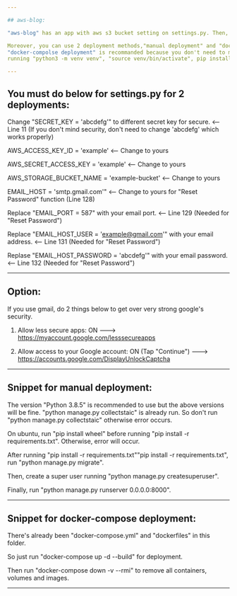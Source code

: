 ```yaml
--- 

## aws-blog:

"aws-blog" has an app with aws s3 bucket setting on settings.py. Then, it's run with "python manage.py 0.0.0.0:8000".

Moreover, you can use 2 deployment methods,"manual deployment" and "docker-compolse deployment".
"docker-compolse deployment" is recommanded because you don't need to manually deploy the app 
running "python3 -m venv venv", "source venv/bin/activate", pip install -r requirements.txt" and so on.

---
```


## You must do below for settings.py for 2 deployments:

Change "SECRET_KEY = 'abcdefg'" to different secret key for secure. <-- Line 11
(If you don't mind security, don't need to change 'abcdefg' which works properly)

AWS_ACCESS_KEY_ID = 'example' <-- Change to yours

AWS_SECRET_ACCESS_KEY = 'example' <-- Change to yours

AWS_STORAGE_BUCKET_NAME = 'example-bucket' <-- Change to yours

EMAIL_HOST = 'smtp.gmail.com'" <-- Change to yours for "Reset Password" function (Line 128)

Replace "EMAIL_PORT = 587" with your email port. <-- Line 129 (Needed for "Reset Password")

Replace "EMAIL_HOST_USER = 'example@gmail.com'" with your email address. <-- Line 131 (Needed for "Reset Password")

Replase "EMAIL_HOST_PASSWORD = 'abcdefg'" with your email password. <-- Line 132 (Needed for "Reset Password")

---

## Option:

If you use gmail, do 2 things below to get over very strong google's security.

1. Allow less secure apps: ON ---> https://myaccount.google.com/lesssecureapps

2. Allow access to your Google account: ON (Tap "Continue") ---> https://accounts.google.com/DisplayUnlockCaptcha

---

## Snippet for manual deployment:

The version "Python 3.8.5" is recommended to use but the above versions will be fine. "python manage.py collectstaic" is already run. So don't run "python manage.py collectstaic" otherwise error occurs.

On ubuntu, run "pip install wheel" before running "pip install -r requirements.txt". Otherwise, error will occur.

After running "pip install -r requirements.txt""pip install -r requirements.txt", run "python manage.py migrate".

Then, create a super user running "python manage.py createsuperuser".

Finally, run "python manage.py runserver 0.0.0.0:8000".

---

## Snippet for docker-compose deployment:

There's already been "docker-compose.yml" and "dockerfiles" in this folder.

So just run "docker-compose up -d --build" for deployment.

Then run "docker-compose down -v --rmi" to remove all containers, volumes and images.

---
